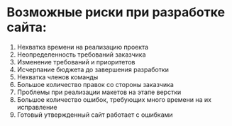 # Возможные риски при разработке сайта:
1.	Нехватка времени на реализацию проекта
2.	Неопределенность требований заказчика
3.	Изменение требований и приоритетов
4.	Исчерпание бюджета до завершения разработки
5.	Нехватка членов команды
6.	Большое количество правок со стороны заказчика
7.	Проблемы при реализации макетов на этапе верстки
8.	Большое количество ошибок, требующих много времени на их исправление
9.	Готовый утвержденный сайт работает с ошибками
